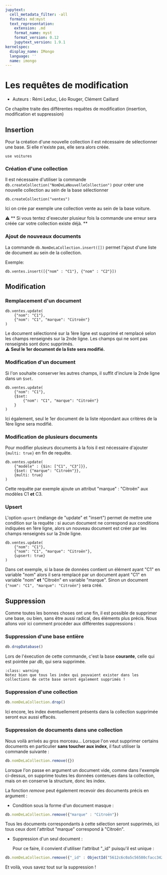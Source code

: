 ```yaml
---
jupytext:
  cell_metadata_filter: -all
  formats: md:myst
  text_representation:
    extension: .md
    format_name: myst
    format_version: 0.12
    jupytext_version: 1.9.1
kernelspec:
  display_name: IMongo
  language: ''
  name: imongo
---
```


# Les requêtes de modification

* Auteurs : Rémi Leduc, Léo Rouger, Clément Caillard

Ce chapitre traite des différentes requêtes de modification (insertion, modification et suppression)

## Insertion

Pour la création d'une nouvelle collection il est nécessaire de sélectionner une base. Si elle n'existe pas, elle sera alors créée.

```{code-cell}
use voitures
```

### Création d'une collection 

Il est nécessaire d'utiliser la commande `db.createCollection("NomDeLaNouvelleCollection")` pour créer une nouvelle collection au sein de la base sélectionner 


```{code-cell}
db.createCollection("ventes")
```

Ici on crée par exemple une collection vente au sein de la base voiture.

:warning: ** Si vous tentez d'executer plusieur fois la commande une erreur sera créée car votre collection existe déjà. ** 

### Ajout de nouveaux documents 

La commande `db.NomDeLaCollection.insert([])` permet l'ajout d'une liste de document au sein de la collection. 

Exemple: 

```{code-cell}
db.ventes.insert([{"nom" : "C1"}, {"nom" : "C2"}])
```

## Modification
### Remplacement d'un document
```{code-cell}
db.ventes.update(
	{"nom": "C1"},
	{"nom": "C1", "marque": "Citroën"}
)
```
Le document sélectionné sur la 1ère ligne est supprimé et remplacé selon les champs renseignés sur la 2nde ligne. Les champs qui ne sont pas renseignés sont donc supprimés.
<br> :warning: **Seul le 1er document de la liste sera modifié.** </br>

### Modification d'un document
Si l'on souhaite conserver les autres champs, il suffit d'inclure la 2nde ligne dans un `$set`.
```{code-cell}
db.ventes.update(
	{"nom": "C1"},
	{$set:
		{"nom": "C1", "marque": "Citroën"}
	}
)
```
Ici également, seul le 1er document de la liste répondant aux critères de la 1ère ligne sera modifié.

### Modification de plusieurs documents
Pour modifier plusieurs documents à la fois il est nécessaire d'ajouter `{multi: true}` en fin de requête.
```{code-cell}
db.ventes.update(
	{"modèle" : {$in: ["C1", "C3"]}},
	{$set: {"marque": "Citroën"}},
	{multi: true}
)
```
Cette requête par exemple ajoute un attribut "marque" : "Citroën" aux modèles C1 **et** C3.

### Upsert
L'option `upsert` (mélange de "update" et "insert") permet de mettre une condition sur la requête : si aucun document ne correspond aux conditions indiquées en 1ère ligne, alors un nouveau document est créer par les champs renseignés sur la 2nde ligne.
```{code-cell}
db.ventes.update(
	{"nom": "C1"},
	{"nom": "C1", "marque": "Citroën"},
	{upsert: true}
)
```
Dans cet exemple, si la base de données contient un élément ayant "C1" en variable "nom" alors il sera remplacé par un document ayant "C1" en variable "nom" **et** "Citroën" en variable "marque". Sinon un document `{"nom": "C1", "marque": "Citroën"}` sera créé.

## Suppression

Comme toutes les bonnes choses ont une fin, il est possible de supprimer une base, ou bien, sans être aussi radical, des éléments plus précis.
Nous allons voir ici comment procéder aux différentes suppressions :

### Suppression d'une base entière
```js
db.dropDatabase()
```
Lors de l'éxecution de cette commande, c'est la base **courante**, celle qui est pointée par _db_, qui sera supprimée.
```{admonition} Important !
:class: warning
Notez bien que tous les index qui pouvaient exister dans les collections de cette base seront également supprimés !
```

### Suppression d'une collection
```js
db.nomDeLaCollection.drop()
```
Ici encore, les index éventuellement présents dans la collection supprimée seront eux aussi effacés.

### Suppression de documents dans une collection
Nous voilà arrivés au gros morceau...
Lorsque l'on veut supprimer certains documents en particulier **sans toucher aux index**, il faut utiliser la commande suivante :
```js
db.nomDeLaCollection.remove({})
```
Lorsque l'on passe en argument un document vide, comme dans l'exemple ci-dessus, on supprime toutes les données contenues dans la collection, mais on en conserve la structure, donc les index.

La fonction _remove_ peut également recevoir des documents précis en argument :
* Condition sous la forme d'un document masque :
```js
db.nomDeLaCollection.remove({"marque" : "Citroën"})
```
   Tous les documents correspondants à cette sélection seront supprimés, ici tous ceux dont l'attribut "marque" correspond à "Citroën".
* Suppression d'un seul document :

   Pour ce faire, il convient d'utiliser l'attribut "_id" puisqu'il est unique :
```js
db.nomDeLaCollection.remove({"_id" : ObjectId("5612c6c0a5c56580cfacc342")})
``` 

Et voilà, vous savez tout sur la suppression !